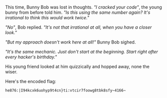 This time, Bunny Bob was lost in thoughts. *"I cracked your code"*, the young bunny from before told him. *"Is this using the same number again? It's irrational to think this would work twice."*

*"No"*, Bob replied. *"It's not that irrational at all, when you have a closer look."*

*"But my approach doesn't work here at all!"* Bunny Bob sighed.

*"It's the same mechanic. Just don't start at the beginning. Start right after every hacker's birthday."*

His young friend looked at him quizzically and hopped away, none the wiser.

Here's the encoded flag:

```
he876:|I94kcxk6uohyp9t4cn}ti:vtcir7foowg8tbk8sfy~4166~
```